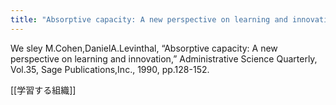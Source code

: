 ```yaml
---
title: "⁠Absorptive capacity: A new perspective on learning and innovation"
---
```


We sley M.Cohen,DanielA.Levinthal, “⁠Absorptive capacity: A new perspective on learning and innovation,⁠”⁠ Administrative Science Quarterly, Vol.35, Sage Publications,Inc., 1990, pp.128-152.

[[学習する組織]]
